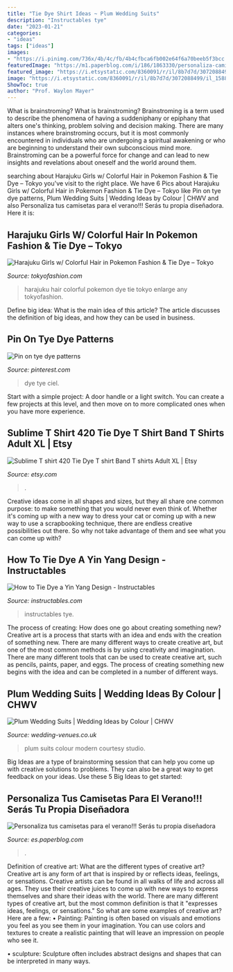 ```yaml
---
title: "Tie Dye Shirt Ideas ~ Plum Wedding Suits"
description: "Instructables tye"
date: "2023-01-21"
categories:
- "ideas"
tags: ["ideas"]
images:
- "https://i.pinimg.com/736x/4b/4c/fb/4b4cfbca6fb002e64f6a70beeb5f3bcc.jpg"
featuredImage: "https://m1.paperblog.com/i/186/1863330/personaliza-camisetas-el-verano-seras-tu-prop-L-idxIww.jpeg"
featured_image: "https://i.etsystatic.com/8360091/r/il/8b7d7d/3072088499/il_1588xN.3072088499_9b03.jpg"
image: "https://i.etsystatic.com/8360091/r/il/8b7d7d/3072088499/il_1588xN.3072088499_9b03.jpg"
ShowToc: true
author: "Prof. Waylon Mayer"
---
```



What is brainstroming?
What is brainstroming? Brainstroming is a term used to describe the phenomena of having a suddeniphany or epiphany that alters one's thinking, problem solving and decision making. There are many instances where brainstroming occurs, but it is most commonly encountered in individuals who are undergoing a spiritual awakening or who are beginning to understand their own subconscious mind more. Brainstroming can be a powerful force for change and can lead to new insights and revelations about oneself and the world around them.

	

		
searching about Harajuku Girls w/ Colorful Hair in Pokemon Fashion &amp; Tie Dye – Tokyo you've visit to the right place. We have 6 Pics about Harajuku Girls w/ Colorful Hair in Pokemon Fashion &amp; Tie Dye – Tokyo like Pin on tye dye patterns, Plum Wedding Suits | Wedding Ideas by Colour | CHWV and also Personaliza tus camisetas para el verano!!! Serás tu propia diseñadora. Here it is:
		
    
## Harajuku Girls W/ Colorful Hair In Pokemon Fashion &amp; Tie Dye – Tokyo

<img loading=lazy src="https://tokyofashion.com/wp-content/uploads/2016/07/Pokemon-Fashion-Harajuku-Spinns-20160709D509822-600x900.jpg" onerror="this.onerror=null;this.src='https://tse1.mm.bing.net/th?id=OIP.sy93sHVCPBnauha6LBJK7gHaLH&amp;pid=15.1';" alt="Harajuku Girls w/ Colorful Hair in Pokemon Fashion &amp; Tie Dye – Tokyo">

_Source: tokyofashion.com_

>harajuku hair colorful pokemon dye tie tokyo enlarge any tokyofashion. 

	

Define big idea: What is the main idea of this article?
The article discusses the definition of big ideas, and how they can be used in business.

    
## Pin On Tye Dye Patterns

<img loading=lazy src="https://i.pinimg.com/736x/4b/4c/fb/4b4cfbca6fb002e64f6a70beeb5f3bcc.jpg" onerror="this.onerror=null;this.src='https://tse1.mm.bing.net/th?id=OIP.qtqS6lBbrv_cJBQk0_Q0cQHaF7&amp;pid=15.1';" alt="Pin on tye dye patterns">

_Source: pinterest.com_

>dye tye ciel. 

	

Start with a simple project: A door handle or a light switch. You can create a few projects at this level, and then move on to more complicated ones when you have more experience.

    
## Sublime T Shirt 420 Tie Dye T Shirt Band T Shirts Adult XL | Etsy

<img loading=lazy src="https://i.etsystatic.com/8360091/r/il/8b7d7d/3072088499/il_1588xN.3072088499_9b03.jpg" onerror="this.onerror=null;this.src='https://tse1.mm.bing.net/th?id=OIP.3dVgbE_Uqhm6FC-OvCszZAHaKq&amp;pid=15.1';" alt="Sublime T shirt 420 Tie Dye T shirt Band T shirts Adult XL | Etsy">

_Source: etsy.com_

>. 

	

Creative ideas come in all shapes and sizes, but they all share one common purpose: to make something that you would never even think of. Whether it's coming up with a new way to dress your cat or coming up with a new way to use a scrapbooking technique, there are endless creative possibilities out there. So why not take advantage of them and see what you can come up with?

    
## How To Tie Dye A Yin Yang Design - Instructables

<img loading=lazy src="https://content.instructables.com/ORIG/FFV/KJQ3/IHDAZ488/FFVKJQ3IHDAZ488.jpg?auto=webp&amp;frame=1" onerror="this.onerror=null;this.src='https://tse4.mm.bing.net/th?id=OIP.tFlICS39faQeBPQOnIjw3AHaGL&amp;pid=15.1';" alt="How to Tie Dye a Yin Yang Design - Instructables">

_Source: instructables.com_

>instructables tye. 

	

The process of creating: How does one go about creating something new?
Creative art is a process that starts with an idea and ends with the creation of something new. There are many different ways to create creative art, but one of the most common methods is by using creativity and imagination. There are many different tools that can be used to create creative art, such as pencils, paints, paper, and eggs. The process of creating something new begins with the idea and can be completed in a number of different ways.

    
## Plum Wedding Suits | Wedding Ideas By Colour | CHWV

<img loading=lazy src="https://www.wedding-venues.co.uk/sites/default/files/Plum-Wedding-Suits-modernimagestudios.jpg" onerror="this.onerror=null;this.src='https://tse4.mm.bing.net/th?id=OIP.hlN9qBc8cw0EBKCy8xQxGwHaLH&amp;pid=15.1';" alt="Plum Wedding Suits | Wedding Ideas by Colour | CHWV">

_Source: wedding-venues.co.uk_

>plum suits colour modern courtesy studio. 

	

Big Ideas are a type of brainstorming session that can help you come up with creative solutions to problems. They can also be a great way to get feedback on your ideas. Use these 5 Big Ideas to get started: 

    
## Personaliza Tus Camisetas Para El Verano!!! Serás Tu Propia Diseñadora

<img loading=lazy src="https://m1.paperblog.com/i/186/1863330/personaliza-camisetas-el-verano-seras-tu-prop-L-idxIww.jpeg" onerror="this.onerror=null;this.src='https://tse1.mm.bing.net/th?id=OIP.1fE89uRBbT960_unWIYJrwHaJ3&amp;pid=15.1';" alt="Personaliza tus camisetas para el verano!!! Serás tu propia diseñadora">

_Source: es.paperblog.com_

>. 

	

Definition of creative art: What are the different types of creative art?
Creative art is any form of art that is inspired by or reflects ideas, feelings, or sensations. Creative artists can be found in all walks of life and across all ages. They use their creative juices to come up with new ways to express themselves and share their ideas with the world. There are many different types of creative art, but the most common definition is that it "expresses ideas, feelings, or sensations." So what are some examples of creative art? Here are a few:
• Painting: Painting is often based on visuals and emotions you feel as you see them in your imagination. You can use colors and textures to create a realistic painting that will leave an impression on people who see it.

• sculpture: Sculpture often includes abstract designs and shapes that can be interpreted in many ways.

